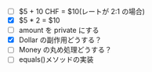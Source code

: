- [ ] $5 + 10 CHF = $10(レートが 2:1 の場合)
- [x] $5 * 2 = $10
- [ ] amount を private にする
- [x] Dollar の副作用どうする？
- [ ] Money の丸め処理どうする？
- [ ] equals()メソッドの実装
